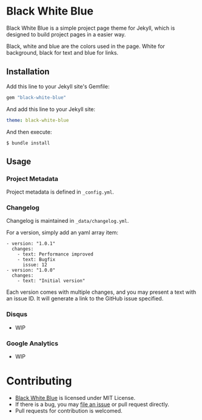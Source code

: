 # Black White Blue

Black White Blue is a simple project page theme for Jekyll, which is designed to build project pages in a easier way.

Black, white and blue are the colors used in the page. White for background, black for text and blue for links.

## Installation

Add this line to your Jekyll site's Gemfile:

```ruby
gem "black-white-blue"
```

And add this line to your Jekyll site:

```yaml
theme: black-white-blue
```

And then execute:

```
$ bundle install
```    

## Usage

### Project Metadata

Project metadata is defined in `_config.yml`.

### Changelog

Changelog is maintained in `_data/changelog.yml`.

For a version, simply add an yaml array item:

```
- version: "1.0.1"
  changes:
    - text: Performance improved
    - text: Bugfix
      issue: 12
- version: "1.0.0"
  changes:
    - text: "Initial version"
```

Each version comes with multiple changes, and you may present a text with an issue ID. It will generate a link to the GitHub issue specified.

### Disqus

* WIP

### Google Analytics

* WIP

# Contributing

* [Black White Blue](https://github.com/crispgm/black-white-blue) is licensed under MIT License.
* If there is a bug, you may [file an issue](https://github.com/crispgm/black-white-blue/issues/new) or pull request directly.
* Pull requests for contribution is welcomed.
